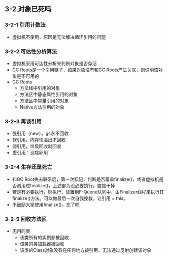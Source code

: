 ## 3-2 对象已死吗

### 3-2-1 引用计数法

- 虚拟机不使用，原因是无法解决循环引用的问题

### 3-2-2 可达性分析算法

- 虚拟机采用可达性分析来判断对象是否存活
- GC Roots是一个引用链子，如果对象没有和GC Roots产生关联，则说明该对象是不可用的
- GC Roots
  - 方法栈中引用的对象
  - 方法区中静态属性引用的对象
  - 方法区中常量引用的对象
  - Native方法引用的对象

### 3-2-3 再谈引用

- 强引用（new），gc永不回收
- 软引用，内存快溢出才回收
- 弱引用，垃圾回收就回收
- 虚引用：没啥卵用

### 3-2-4 生存还是死亡

- 和GC Root失去联系后，第一次标记，判断是否覆盖finalize()，或者虚拟机是否调用过finalize()，上述都为没必要执行，直接干掉
- 若是有必要执行，则执行，放置到F-Quene队列中，由Finalizer线程来执行其finalize()方法。可以做最后一次自我挽救，让引用 = this。
- 不鼓励大家使用finalize()，忘了吧

### 3-2-5 回收方法区

- 无用的类
  - 该类所有的实例都被回收
  - 该类的类加载器被回收
  - 该类的Class对象没有在任何地方被引用，无法通过反射创建该对象